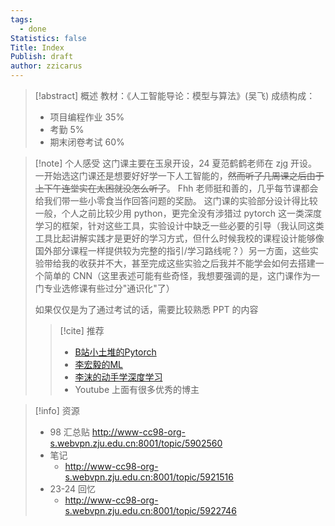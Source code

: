 ```yaml
---
tags:
  - done
Statistics: false
Title: Index
Publish: draft
author: zzicarus
---
```


>[!abstract] 概述
>教材：《人工智能导论：模型与算法》(吴飞)
>成绩构成： 
> - 项目编程作业   35%  
> - 考勤           5%
> - 期末闭卷考试   60%

>[!note] 个人感受
>这门课主要在玉泉开设，24 夏范鹤鹤老师在 zjg 开设。
>一开始选这门课还是想要好好学一下人工智能的，~~然而听了几周课之后由于上下午连堂实在太困就没怎么听了~~。
>Fhh 老师挺和善的，几乎每节课都会给我们带一些小零食当作回答问题的奖励。
>这门课的实验部分设计得比较一般，个人之前比较少用 python，更完全没有涉猎过 pytorch 这一类深度学习的框架，针对这些工具，实验设计中缺乏一些必要的引导（我认同这类工具比起讲解实践才是更好的学习方式，但什么时候我校的课程设计能够像国外部分课程一样提供较为完整的指引/学习路线呢？）另一方面，这些实验带给我的收获并不大，甚至完成这些实验之后我并不能学会如何去搭建一个简单的 CNN（这里表述可能有些奇怪，我想要强调的是，这门课作为一门专业选修课有些过分"通识化"了）
>
>如果仅仅是为了通过考试的话，需要比较熟悉 PPT 的内容
>
>>[!cite] 推荐
>>- [B站小土堆的Pytorch](https://www.bilibili.com/video/BV1hE411t7RN/?spm_id_from=333.337.search-card.all.click)
>>- [李宏毅的ML](https://speech.ee.ntu.edu.tw/~hylee/ml/2022-spring.php)
>>- [李沫的动手学深度学习](https://zh.d2l.ai/)
>>- Youtube 上面有很多优秀的博主

>[!info] 资源
>- 98 汇总贴 http://www-cc98-org-s.webvpn.zju.edu.cn:8001/topic/5902560
>- 笔记
>	- http://www-cc98-org-s.webvpn.zju.edu.cn:8001/topic/5921516
>- 23-24 回忆
>	- http://www-cc98-org-s.webvpn.zju.edu.cn:8001/topic/5922746